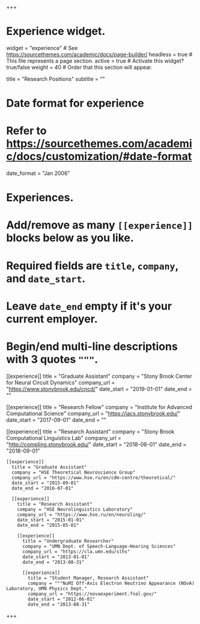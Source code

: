 +++
# Experience widget.
widget = "experience"  # See https://sourcethemes.com/academic/docs/page-builder/
headless = true  # This file represents a page section.
active = true  # Activate this widget? true/false
weight = 40  # Order that this section will appear.

title = "Research Positions"
subtitle = ""

# Date format for experience
#   Refer to https://sourcethemes.com/academic/docs/customization/#date-format
date_format = "Jan 2006"

# Experiences.
#   Add/remove as many `[[experience]]` blocks below as you like.
#   Required fields are `title`, `company`, and `date_start`.
#   Leave `date_end` empty if it's your current employer.
#   Begin/end multi-line descriptions with 3 quotes `"""`.
[[experience]]
  title = "Graduate Assistant"
  company = "Stony Brook Center for Neural Circuit Dynamics"
  company_url = "https://www.stonybrook.edu/cncd/"
  date_start = "2019-01-01"
  date_end = ""

[[experience]]
  title = "Research Fellow"
  company = "Institute for Advanced Computational Science"
  company_url = "https://iacs.stonybrook.edu/"
  date_start = "2017-09-01"
  date_end = ""

  [[experience]]
    title = "Research Assistant"
    company = "Stony Brook Computational Linguistics Lab"
    company_url = "http://compling.stonybrook.edu/"
    date_start = "2018-06-01"
    date_end = "2018-09-01"

    [[experience]]
      title = "Graduate Assistant"
      company = "HSE Theoretical Neuroscience Group"
      company_url = "https://www.hse.ru/en/cdm-centre/theoretical/"
      date_start = "2015-09-01"
      date_end = "2016-07-01"

      [[experience]]
        title = "Research Assistant"
        company = "HSE Neurolinguistics Laboratory"
        company_url = "https://www.hse.ru/en/neuroling/"
        date_start = "2015-01-01"
        date_end = "2015-05-01"

        [[experience]]
          title = "Undergraduate Researcher"
          company = "UMN Dept. of Speech-Language-Hearing Sciences"
          company_url = "https://cla.umn.edu/slhs"
          date_start = "2013-01-01"
          date_end = "2013-08-31"

          [[experience]]
            title = "Student Manager, Research Assistant"
            company = """NuMI Off-Axis Electron Neutrino Appearance (NOvA) Laboratory, UMN Physics Dept."
            company_url = "https://novaexperiment.fnal.gov/"
            date_start = "2012-06-01"
            date_end = "2013-08-31"

+++
